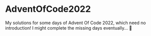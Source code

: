 # AdventOfCode2022

My solutions for some days of Advent Of Code 2022, which need no introduction! I might complete the missing days eventually... :hand_over_mouth:
